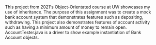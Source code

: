This project from 2021's Object-Orientated course at UW showcases my use of inheritance.
The purpose of this assignment was to create a mock bank account system that demonstrates features such as depositing, withdrawing.
This project also demonstrates features of account activity such as having a minimum amount of money to remain open. 
AccountTester.java is a driver to show example instantiation of Bank Account objects.
